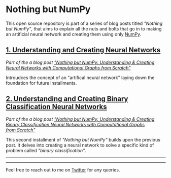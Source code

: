 # Nothing but NumPy

This open source repository is part of a series of blog posts titled _"Nothing but NumPy"_, that aims to explain all the nuts
and bolts that go in to making an artificial neural network and creating them using only [NumPy](https://numpy.org/).


## [1. Understanding and Creating Neural Networks](/Understanding_and_Creating_NNs)

_Part of the a blog post ["Nothing but NumPy: Understanding &amp; Creating Neural Networks with Computational Graphs from Scratch"](https://medium.com/@rafayak/nothing-but-numpy-understanding-creating-neural-networks-with-computational-graphs-from-scratch-6299901091b0)_

Introudces the concept of an "artifical neural network" laying down the foundation for future installments.


## [2. Understanding and Creating Binary Classification Neural Networks](/Understanding_and_Creating_Binary_Classifaication_NNs)
_Part of the a blog post ["Nothing but NumPy: Understanding &amp; Creating Binary Classification Neural Networks with Computational Graphs from Scratch"](https://medium.com/@rafayak/nothing-but-numpy-understanding-creating-binary-classification-neural-networks-with-e746423c8d5c)_


This second installment of _"Nothing but NumPy"_ builds upon the previous post. It delves into creating a neural network to solve a
specific kind of problem called _"binary classification"_.  



___
___


Feel free to reach out to me on [Twitter](https://twitter.com/RafayAK) for any queries.
